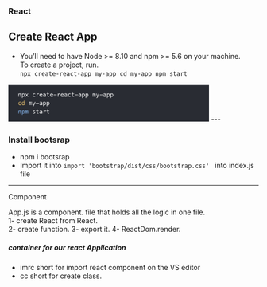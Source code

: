 ### React
## Create React App
- You’ll need to have Node >= 8.10 and npm >= 5.6 on your machine.  
To create a project, run.   
`npx create-react-app my-app
cd my-app
npm start`
<img src="Images/Createapp.png" height="75px"/>
---

### Install bootsrap
  - npm i bootsrap
  - Import it into `import 'bootstrap/dist/css/bootstrap.css' ` into index.js file







---
Component

App.js is a component. file that holds all the logic in one file.     
1- create React from React.  
2- create function. 
3- export it. 
4- ReactDom.render.

<h5> <div id="root"></div> container for our react Application </h5>

- imrc short for import react component on the VS editor
 - cc short for create class.


